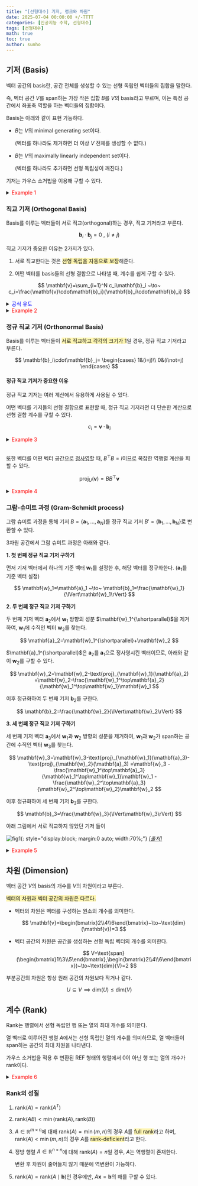 ```yaml
---
title: "[선형대수] 기저, 랭크와 차원"
date: 2025-07-04 00:00:00 +/-TTTT
categories: [인공지능 수학, 선형대수]
tags: [선형대수]
math: true
toc: true
author: sunho
---
```


## 기저 (Basis)

벡터 공간의 basis란, 공간 전체를 생성할 수 있는 선형 독립인 벡터들의 집합을 말한다.

즉, 벡터 공간 $V$를 span하는 가장 작은 집합 $B$를 $V$의 basis라고 부르며, 이는 특정 공간에서 좌표축 역할을 하는 벡터들의 집합이다.

Basis는 아래와 같이 표현 가능하다.

- $B$는 $V$의 minimal generating set이다. 

   (벡터를 하나라도 제거하면 더 이상 $V$ 전체를 생성할 수 없다.)

- $B$는 $V$의 maximally linearly independent set이다.

   (벡터를 하나라도 추가하면 선형 독립성이 깨진다.)

기저는 가우스 소거법을 이용해 구할 수 있다.

<details>
<summary><font color='#FF0000'>Example 1</font></summary>
<div markdown="1">


---



---

</div>
</details>

### 직교 기저 (Orthogonal Basis)

Basis를 이루는 벡터들이 서로 직교(orthogonal)하는 경우, 직교 기저라고 부른다.

$$
\mathbf{b}_i\cdot\mathbf{b}_j=0~,~(i\not=j)
$$

직교 기저가 중요한 이유는 2가지가 있다.

1. 서로 직교한다는 것은 <span style="background-color:#fff5b1">선형 독립을 자동으로 보장</span>해준다.

2. 어떤 벡터를 basis들의 선형 결합으로 나타낼 때, 계수를 쉽게 구할 수 있다.

$$
\mathbf{v}=\sum_{i=1}^N c_i\mathbf{b}_i
~\to~
c_i=\frac{\mathbf{v}\cdot\mathbf{b}_i}{\mathbf{b}_i\cdot\mathbf{b}_i}
$$

<details>
<summary><font color='#0000FF'>공식 유도</font></summary>
<div markdown="1">

$$
\mathbf{v}=\sum c_i\mathbf{u}_i
$$

1. 양변에 $\mathbf{u}_k$를 내적함

$$
\mathbf{v}\cdot\mathbf{u}_k=\left(\sum c_i\mathbf{u}_i\right)\cdot\mathbf{u}_k=\sum c_i(\mathbf{u}_i\cdot\mathbf{u}_k)
$$

2. $\mathbf{u}_i\cdot\mathbf{u}_j=0~,~(i\not=j)$이기 때문에 우변에는 $i=k$인 항만 남음

$$
\mathbf{v}\cdot\mathbf{u}_k=c_k(\mathbf{u}_k\cdot\mathbf{u}_k)
$$

3. $c_1$만 남기고 이항

$$
c_k=\frac{\mathbf{v}\cdot\mathbf{u}_k}{\mathbf{u}_k\cdot\mathbf{u}_k}
$$

---

</div>
</details>

<details>
<summary><font color='#FF0000'>Example 2</font></summary>
<div markdown="1">

$$
B=\begin{bmatrix}1&-1\\1&1\end{bmatrix}
~~,~~
\mathbf{v}=\begin{bmatrix}3\\5\end{bmatrix}
$$

---

$B$의 basis들은 서로 직교한다. 벡터 $\mathbf{v}$를 이 basis들의 선형 결합으로 표현할 수 있다.

$$
\mathbf{v}=\begin{bmatrix}3\\5\end{bmatrix}
=c_1\begin{bmatrix}1\\1\end{bmatrix}+c_2\begin{bmatrix}-1\\1\end{bmatrix}
$$

**1. $c_1$ 구하기**

$$
c_1=\frac{\mathbf{v}^\top\mathbf{b}_1}{\mathbf{b}_1^\top\mathbf{b}_1}
=\frac{8}{2}=4
$$

**2. $c_2$ 구하기**

$$
c_2=\frac{\mathbf{v}^\top\mathbf{b}_2}{\mathbf{b}_2^\top\mathbf{b}_2}
=\frac{2}{2}=1
$$

따라서 아래와 같이, basis들의 선형 결합으로 표현할 수 있다.

$$
\mathbf{v}=4\mathbf{b}_1+\mathbf{b}_2
$$

---

</div>
</details>

### 정규 직교 기저 (Orthonormal Basis)

Basis를 이루는 벡터들이 <span style="background-color:#fff5b1">서로 직교하고 각각의 크기가 1</span>일 경우, 정규 직교 기저라고 부른다.

$$
\mathbf{b}_i\cdot\mathbf{b}_j=
\begin{cases}
1&(i=j)\\
0&(i\not=j)
\end{cases}
$$

#### 정규 직교 기저가 중요한 이유

정규 직교 기저는 여러 계산에서 유용하게 사용될 수 있다.

어떤 벡터를 기저들의 선형 결합으로 표현할 때, 정규 직교 기저라면 더 단순한 계산으로 선형 결합 계수를 구할 수 있다.

$$
c_i=\mathbf{v}\cdot\mathbf{b}_i
$$

<details>
<summary><font color='#FF0000'>Example 3</font></summary>
<div markdown="1">

$$
B=\begin{bmatrix}\frac{1}{\sqrt{2}}&-\frac{1}{\sqrt{2}}\\\frac{1}{\sqrt{2}}&\frac{1}{\sqrt{2}}\end{bmatrix}
~~,~~
\mathbf{v}=\begin{bmatrix}3\\5\end{bmatrix}
$$

---

$$
\mathbf{v}=\begin{bmatrix}3\\5\end{bmatrix}
=c_1\begin{bmatrix}1\\1\end{bmatrix}+c_2\begin{bmatrix}-1\\1\end{bmatrix}
$$

**1. $c_1$ 구하기**

$$
c_1=\mathbf{v}^\top\mathbf{b}_1=4
$$

**2. $c_2$ 구하기**

$$
c_2=\mathbf{v}^\top\mathbf{b}_2=1
$$

따라서 아래와 같이, basis들의 선형 결합으로 표현할 수 있다.

$$
\mathbf{v}=4\mathbf{b}_1+\mathbf{b}_2
$$

---

</div>
</details>
<br>

또한 벡터를 어떤 벡터 공간으로 [정사영](https://suniverse77.github.io/posts/Projection/#%EB%B6%80%EB%B6%84%EA%B3%B5%EA%B0%84-%EC%9C%84%EB%A1%9C%EC%9D%98-%EC%82%AC%EC%98%81-projection-onto-general-subspace)할 때, $B^\top B=I$이므로 복잡한 역행렬 계산을 피할 수 있다.

$$
\text{proj}_U(\mathbf{v})=BB^\top\mathbf{v}
$$

<details>
<summary><font color='#FF0000'>Example 4</font></summary>
<div markdown="1">

$$
B=\begin{bmatrix}\frac{1}{\sqrt{2}}&-\frac{1}{\sqrt{2}}\\\frac{1}{\sqrt{2}}&\frac{1}{\sqrt{2}}\\0&0\end{bmatrix}
~~,~~
\mathbf{v}=\begin{bmatrix}3\\5\\7\end{bmatrix}
$$

---

벡터 $\mathbf{v}$를 기저 집합이 $B$인 벡터 공간으로 정사영한 결과는 아래와 같이 구할 수 있다.

$$
\text{proj}_U(\mathbf{v})=
\begin{bmatrix}\frac{1}{\sqrt{2}}&-\frac{1}{\sqrt{2}}\\\frac{1}{\sqrt{2}}&\frac{1}{\sqrt{2}}\\0&0\end{bmatrix}
\begin{bmatrix}\frac{1}{\sqrt{2}}&\frac{1}{\sqrt{2}}&0\\-\frac{1}{\sqrt{2}}&\frac{1}{\sqrt{2}}&0\end{bmatrix}
\begin{bmatrix}3\\5\\7\end{bmatrix}
=\begin{bmatrix}3\\5\\0\end{bmatrix}
$$

---

</div>
</details>

### 그람-슈미트 과정 (Gram-Schmidt process)

그람 슈미트 과정을 통해 기저 $B=\lbrace\mathbf{a}_1,\dots,\mathbf{a}_N\rbrace$를 정규 직교 기저 $B'=\lbrace\mathbf{b}_1,\dots,\mathbf{b}_N\rbrace$로 변환할 수 있다.

3차원 공간에서 그람 슈미트 과정은 아래와 같다.

**1. 첫 번째 정규 직교 기저 구하기**

먼저 기저 벡터에서 하나의 기준 벡터 $\mathbf{w}_1$를 설정한 후, 해당 벡터를 정규화한다. ($\mathbf{a}_1$를 기준 벡터 설정)

$$
\mathbf{w}_1=\mathbf{a}_1
~\to~
\mathbf{b}_1=\frac{\mathbf{w}_1}{\lVert\mathbf{w}_1\rVert}
$$

**2. 두 번째 정규 직교 기저 구하기**

두 번째 기저 벡터 $\mathbf{a}_2$에서 $\mathbf{w}_1$ 방향의 성분 $\mathbf{w}_1^{\shortparallel}$을 제거하여, $\mathbf{w}_1$에 수직인 벡터 $\mathbf{w}_2$를 찾는다.

$$
\mathbf{a}_2=\mathbf{w}_1^{\shortparallel}+\mathbf{w}_2
$$

$\mathbf{a}_1^{\shortparallel}$은 $\mathbf{a}_2$를 $\mathbf{a}_1$으로 정사영시킨 벡터이므로, 아래와 같이 $\mathbf{w}_2$를 구할 수 있다.

$$
\mathbf{w}_2=\mathbf{w}_2-\text{proj}_{\mathbf{w}_1}(\mathbf{a}_2)
=\mathbf{w}_2-\frac{\mathbf{w}_1^\top\mathbf{a}_2}{\mathbf{w}_1^\top\mathbf{w}_1}\mathbf{w}_1
$$

이후 정규화하여 두 번째 기저 $\mathbf{b}_2$를 구한다.

$$
\mathbf{b}_2=\frac{\mathbf{w}_2}{\lVert\mathbf{w}_2\rVert}
$$

**3. 세 번째 정규 직교 기저 구하기**

세 번째 기저 벡터 $\mathbf{a}_3$에서 $\mathbf{w}_1$과 $\mathbf{w}_2$ 방향의 성분을 제거하여, $\mathbf{w}_1$과 $\mathbf{w}_2$가 span하는 공간에 수직인 벡터 $\mathbf{w}_3$를 찾는다.

$$
\mathbf{w}_3=\mathbf{w}_3-\text{proj}_{\mathbf{w}_1}(\mathbf{a}_3)-\text{proj}_{\mathbf{w}_2}(\mathbf{a}_3)
=\mathbf{w}_3
-\frac{\mathbf{w}_1^\top\mathbf{a}_3}{\mathbf{w}_1^\top\mathbf{w}_1}\mathbf{w}_1
-\frac{\mathbf{w}_2^\top\mathbf{a}_3}{\mathbf{w}_2^\top\mathbf{w}_2}\mathbf{w}_2
$$

이후 정규화하여 세 번째 기저 $\mathbf{b}_3$를 구한다.

$$
\mathbf{b}_3=\frac{\mathbf{w}_3}{\lVert\mathbf{w}_3\rVert}
$$

아래 그림에서 서로 직교하지 않았던 기저 들이 

![fig1](mlm/4-1.png){: style="display:block; margin:0 auto; width:70%;"}
_[[출처]](https://interactivetextbooks.tudelft.nl/linear-algebra/Chapter7/GramSchmidt.html)_

<details>
<summary><font color='#FF0000'>Example 5</font></summary>
<div markdown="1">

$$
B=
\begin{bmatrix}

\end{bmatrix}
$$

---

1. $\mathbf{b}_2$를 $\mathbf{b}_1$ 방향과 $\mathbf{b}_1$에 수직한 벡터의 합으로 분리

3. $\mathbf{b}_1$에 수직한 벡터를 구함

5. 크기를 1로 조절해 orthonormal basis로 변환

---

</div>
</details>

## 차원 (Dimension)

벡터 공간 $V$의 basis의 개수를 $V$의 차원이라고 부른다.

<span style="background-color:#fff5b1">벡터의 차원과 벡터 공간의 차원은 다르다.</span>

- 벡터의 차원은 벡터를 구성하는 원소의 개수를 의미한다.

   $$
   \mathbf{v}=\begin{bmatrix}2\\4\\6\end{bmatrix}~\to~\text{dim}(\mathbf{v})=3
   $$

- 벡터 공간의 차원은 공간을 생성하는 선형 독립 벡터의 개수를 의미한다.

   $$
   V=\text{span}(\begin{bmatrix}1\\3\\5\end{bmatrix},\begin{bmatrix}2\\4\\6\end{bmatrix})~\to~\text{dim}(V)=2
   $$

부분공간의 차원은 항상 원래 공간의 차원보다 작거나 같다.

$$
U\subseteq V \implies \text{dim}(U)\leq \text{dim}(V)
$$

## 계수 (Rank)

Rank는 행렬에서 선형 독립인 행 또는 열의 최대 개수를 의미한다.

열 벡터로 이루어진 행렬 $A$에서는 선형 독립인 열의 개수를 의미하므로, 열 벡터들이 span하는 공간의 최대 차원을 나타낸다.

가우스 소거법을 적용 후 변환된 REF 형태의 행렬에서 0이 아닌 행 또는 열의 개수가 rank이다.

<details>
<summary><font color='#FF0000'>Example 6</font></summary>
<div markdown="1">
  
$$
A=\begin{bmatrix}1&2&3\\2&3&4\\3&6&9\end{bmatrix}
$$

---

**1. 가우스 소거법 적용**

$$
A=\begin{bmatrix}1&2&3\\0&1&2\\0&0&0\end{bmatrix}
$$

**2. 0이 아닌 행 또는 열의 개수 세기**

0이 아닌 행이 2개이므로, $\text{rank}(A)=2$ 이다.

즉, 3개의 column vector들이 span하는 공간 $V$의 차원은 2차원 평면이다.

---

</div>
</details>

### Rank의 성질

1. $\text{rank}(A)=\text{rank}(A^T)$
2. $\text{rank}(AB)<\min\left(\text{rank}(A),\text{rank}(B)\right)$
3. $A\in\mathbb{R}^{m\times n}$에 대해 $\text{rank}(A)=\min(m,n)$의 경우 $A$를 <span style="background-color:#fff5b1">full rank</span>라고 하며, $\text{rank}(A)<\min(m,n)$의 경우 $A$를 <span style="background-color:#fff5b1">rank-deficient</span>라고 한다.
4. 정방 행렬 $A\in\mathbb{R}^{n\times n}$에 대해 $\text{rank}(A)=n$일 경우, $A$는 역행렬이 존재한다.

   변환 후 차원이 줄어들지 않기 때문에 역변환이 가능하다.
5. $\text{rank}(A)=\text{rank}(A\mid \mathbf{b})$인 경우에만, $A\mathbf{x}=\mathbf{b}$의 해를 구할 수 있다.
